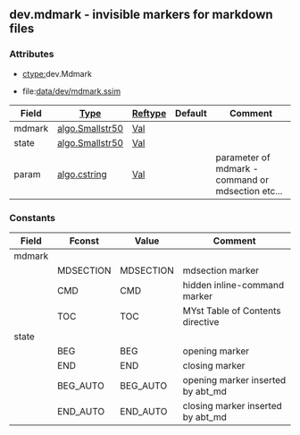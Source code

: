 ## dev.mdmark - invisible markers for markdown files


### Attributes
<a href="#attributes"></a>
<!-- dev.mdmark  mdmark:MDSECTION  state:BEG_AUTO  param:Attributes -->
* [ctype:](/txt/ssimdb/dmmeta/ctype.md)dev.Mdmark

* file:[data/dev/mdmark.ssim](/data/dev/mdmark.ssim)

|Field|[Type](/txt/ssimdb/dmmeta/ctype.md)|[Reftype](/txt/ssimdb/dmmeta/reftype.md)|Default|Comment|
|---|---|---|---|---|
|mdmark|[algo.Smallstr50](/txt/protocol/algo/README.md#algo-smallstr50)|[Val](/txt/exe/amc/reftypes.md#val)|||
|state|[algo.Smallstr50](/txt/protocol/algo/README.md#algo-smallstr50)|[Val](/txt/exe/amc/reftypes.md#val)|||
|param|[algo.cstring](/txt/protocol/algo/cstring.md)|[Val](/txt/exe/amc/reftypes.md#val)||parameter of mdmark - command or mdsection etc...|

<!-- dev.mdmark  mdmark:MDSECTION  state:END_AUTO  param:Attributes -->

### Constants
<a href="#constants"></a>
<!-- dev.mdmark  mdmark:MDSECTION  state:BEG_AUTO  param:Constants -->
|Field|Fconst|Value|Comment|
|---|---|---|---|
|mdmark|
||MDSECTION|MDSECTION|mdsection marker|
||CMD|CMD|hidden inline-command marker|
||TOC|TOC|MYst Table of Contents directive|
|state|
||BEG|BEG|opening marker|
||END|END|closing marker|
||BEG_AUTO|BEG_AUTO|opening marker inserted by abt_md|
||END_AUTO|END_AUTO|closing marker inserted by abt_md|

<!-- dev.mdmark  mdmark:MDSECTION  state:END_AUTO  param:Constants -->


